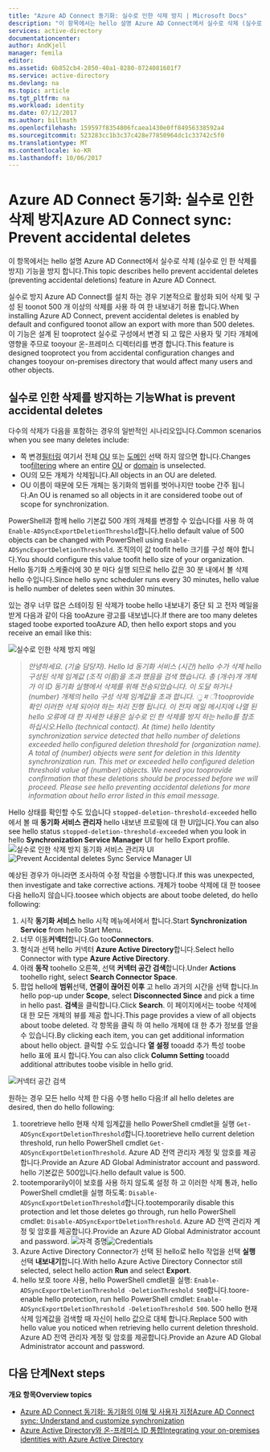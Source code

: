 ```yaml
---
title: "Azure AD Connect 동기화: 실수로 인한 삭제 방지 | Microsoft Docs"
description: "이 항목에서는 hello 설명 Azure AD Connect에서 실수로 삭제 (실수로 인 한 삭제를 방지) 기능을 방지 합니다."
services: active-directory
documentationcenter: 
author: AndKjell
manager: femila
editor: 
ms.assetid: 6b852cb4-2850-40a1-8280-8724081601f7
ms.service: active-directory
ms.devlang: na
ms.topic: article
ms.tgt_pltfrm: na
ms.workload: identity
ms.date: 07/12/2017
ms.author: billmath
ms.openlocfilehash: 159597f8354806fcaea1430e0ff84956338592a4
ms.sourcegitcommit: 523283cc1b3c37c428e77850964dc1c33742c5f0
ms.translationtype: MT
ms.contentlocale: ko-KR
ms.lasthandoff: 10/06/2017
---
```

# <a name="azure-ad-connect-sync-prevent-accidental-deletes"></a><span data-ttu-id="ab4bf-103">Azure AD Connect 동기화: 실수로 인한 삭제 방지</span><span class="sxs-lookup"><span data-stu-id="ab4bf-103">Azure AD Connect sync: Prevent accidental deletes</span></span>
<span data-ttu-id="ab4bf-104">이 항목에서는 hello 설명 Azure AD Connect에서 실수로 삭제 (실수로 인 한 삭제를 방지) 기능을 방지 합니다.</span><span class="sxs-lookup"><span data-stu-id="ab4bf-104">This topic describes hello prevent accidental deletes (preventing accidental deletions) feature in Azure AD Connect.</span></span>

<span data-ttu-id="ab4bf-105">실수로 방지 Azure AD Connect를 설치 하는 경우 기본적으로 활성화 되어 삭제 및 구성 된 toonot 500 개 이상의 삭제를 사용 하 여 한 내보내기 허용 합니다.</span><span class="sxs-lookup"><span data-stu-id="ab4bf-105">When installing Azure AD Connect, prevent accidental deletes is enabled by default and configured toonot allow an export with more than 500 deletes.</span></span> <span data-ttu-id="ab4bf-106">이 기능은 설계 된 tooprotect 실수로 구성에서 변경 되 고 많은 사용자 및 기타 개체에 영향을 주므로 tooyour 온-프레미스 디렉터리를 변경 합니다.</span><span class="sxs-lookup"><span data-stu-id="ab4bf-106">This feature is designed tooprotect you from accidental configuration changes and changes tooyour on-premises directory that would affect many users and other objects.</span></span>

## <a name="what-is-prevent-accidental-deletes"></a><span data-ttu-id="ab4bf-107">실수로 인한 삭제를 방지하는 기능</span><span class="sxs-lookup"><span data-stu-id="ab4bf-107">What is prevent accidental deletes</span></span>
<span data-ttu-id="ab4bf-108">다수의 삭제가 다음을 포함하는 경우의 일반적인 시나리오입니다.</span><span class="sxs-lookup"><span data-stu-id="ab4bf-108">Common scenarios when you see many deletes include:</span></span>

* <span data-ttu-id="ab4bf-109">쪽 변경[필터링](active-directory-aadconnectsync-configure-filtering.md) 여기서 전체 [OU](active-directory-aadconnectsync-configure-filtering.md#organizational-unitbased-filtering) 또는 [도메인](active-directory-aadconnectsync-configure-filtering.md#domain-based-filtering) 선택 하지 않으면 합니다.</span><span class="sxs-lookup"><span data-stu-id="ab4bf-109">Changes too[filtering](active-directory-aadconnectsync-configure-filtering.md) where an entire [OU](active-directory-aadconnectsync-configure-filtering.md#organizational-unitbased-filtering) or [domain](active-directory-aadconnectsync-configure-filtering.md#domain-based-filtering) is unselected.</span></span>
* <span data-ttu-id="ab4bf-110">OU의 모든 개체가 삭제됩니다.</span><span class="sxs-lookup"><span data-stu-id="ab4bf-110">All objects in an OU are deleted.</span></span>
* <span data-ttu-id="ab4bf-111">OU 이름이 때문에 모든 개체는 동기화의 범위를 벗어나지만 toobe 간주 됩니다.</span><span class="sxs-lookup"><span data-stu-id="ab4bf-111">An OU is renamed so all objects in it are considered toobe out of scope for synchronization.</span></span>

<span data-ttu-id="ab4bf-112">PowerShell과 함께 hello 기본값 500 개의 개체를 변경할 수 있습니다를 사용 하 여 `Enable-ADSyncExportDeletionThreshold`합니다.</span><span class="sxs-lookup"><span data-stu-id="ab4bf-112">hello default value of 500 objects can be changed with PowerShell using `Enable-ADSyncExportDeletionThreshold`.</span></span> <span data-ttu-id="ab4bf-113">조직의이 값 toofit hello 크기를 구성 해야 합니다.</span><span class="sxs-lookup"><span data-stu-id="ab4bf-113">You should configure this value toofit hello size of your organization.</span></span> <span data-ttu-id="ab4bf-114">Hello 동기화 스케줄러에 30 분 마다 실행 되므로 hello 값은 30 분 내에서 볼 삭제 hello 수입니다.</span><span class="sxs-lookup"><span data-stu-id="ab4bf-114">Since hello sync scheduler runs every 30 minutes, hello value is hello number of deletes seen within 30 minutes.</span></span>

<span data-ttu-id="ab4bf-115">있는 경우 너무 많은 스테이징 된 삭제가 toobe hello 내보내기 중단 되 고 전자 메일을 받게 다음과 같이 다음 tooAzure 광고를 내보냅니다.</span><span class="sxs-lookup"><span data-stu-id="ab4bf-115">If there are too many deletes staged toobe exported tooAzure AD, then hello export stops and you receive an email like this:</span></span>

![실수로 인한 삭제 방지 메일](./media/active-directory-aadconnectsync-feature-prevent-accidental-deletes/email.png)

> <span data-ttu-id="ab4bf-117">*안녕하세요. (기술 담당자). Hello Id 동기화 서비스 (시간) hello 수가 삭제 hello 구성된 삭제 임계값 (조직 이름)을 초과 했음을 검색 했습니다. 총 (개수)개 개체가 이 ID 동기화 실행에서 삭제를 위해 전송되었습니다. 이 도달 하거나 (number) 개체의 hello 구성 삭제 임계값을 초과 합니다. ु म ी tooprovide 확인 이러한 삭제 되어야 하는 처리 진행 됩니다. 이 전자 메일 메시지에 나열 된 hello 오류에 대 한 자세한 내용은 실수로 인 한 삭제를 방지 하는 hello를 참조 하십시오.*</span><span class="sxs-lookup"><span data-stu-id="ab4bf-117">*Hello (technical contact). At (time) hello Identity synchronization service detected that hello number of deletions exceeded hello configured deletion threshold for (organization name). A total of (number) objects were sent for deletion in this Identity synchronization run. This met or exceeded hello configured deletion threshold value of (number) objects. We need you tooprovide confirmation that these deletions should be processed before we will proceed. Please see hello preventing accidental deletions for more information about hello error listed in this email message.*</span></span>
>
> 

<span data-ttu-id="ab4bf-118">Hello 상태를 확인할 수도 있습니다 `stopped-deletion-threshold-exceeded` hello에서 볼 때 **동기화 서비스 관리자** hello 내보낸 프로필에 대 한 UI입니다.</span><span class="sxs-lookup"><span data-stu-id="ab4bf-118">You can also see hello status `stopped-deletion-threshold-exceeded` when you look in hello **Synchronization Service Manager** UI for hello Export profile.</span></span>
<span data-ttu-id="ab4bf-119">![실수로 인한 삭제 방지 동기화 서비스 관리자 UI](./media/active-directory-aadconnectsync-feature-prevent-accidental-deletes/syncservicemanager.png)</span><span class="sxs-lookup"><span data-stu-id="ab4bf-119">![Prevent Accidental deletes Sync Service Manager UI](./media/active-directory-aadconnectsync-feature-prevent-accidental-deletes/syncservicemanager.png)</span></span>

<span data-ttu-id="ab4bf-120">예상된 경우가 아니라면 조사하여 수정 작업을 수행합니다.</span><span class="sxs-lookup"><span data-stu-id="ab4bf-120">If this was unexpected, then investigate and take corrective actions.</span></span> <span data-ttu-id="ab4bf-121">개체가 toobe 삭제에 대 한 toosee 다음 hello지 않습니다.</span><span class="sxs-lookup"><span data-stu-id="ab4bf-121">toosee which objects are about toobe deleted, do hello following:</span></span>

1. <span data-ttu-id="ab4bf-122">시작 **동기화 서비스** hello 시작 메뉴에서에서 합니다.</span><span class="sxs-lookup"><span data-stu-id="ab4bf-122">Start **Synchronization Service** from hello Start Menu.</span></span>
2. <span data-ttu-id="ab4bf-123">너무 이동**커넥터**합니다.</span><span class="sxs-lookup"><span data-stu-id="ab4bf-123">Go too**Connectors**.</span></span>
3. <span data-ttu-id="ab4bf-124">형식과 선택 hello 커넥터 **Azure Active Directory**합니다.</span><span class="sxs-lookup"><span data-stu-id="ab4bf-124">Select hello Connector with type **Azure Active Directory**.</span></span>
4. <span data-ttu-id="ab4bf-125">아래 **동작** toohello 오른쪽, 선택 **커넥터 공간 검색**합니다.</span><span class="sxs-lookup"><span data-stu-id="ab4bf-125">Under **Actions** toohello right, select **Search Connector Space**.</span></span>
5. <span data-ttu-id="ab4bf-126">팝업 hello에 **범위**선택, **연결이 끊어진 이후** 고 hello 과거의 시간을 선택 합니다.</span><span class="sxs-lookup"><span data-stu-id="ab4bf-126">In hello pop-up under **Scope**, select **Disconnected Since** and pick a time in hello past.</span></span> <span data-ttu-id="ab4bf-127">**검색**을 클릭합니다.</span><span class="sxs-lookup"><span data-stu-id="ab4bf-127">Click **Search**.</span></span> <span data-ttu-id="ab4bf-128">이 페이지에서는 toobe 삭제에 대 한 모든 개체의 뷰를 제공 합니다.</span><span class="sxs-lookup"><span data-stu-id="ab4bf-128">This page provides a view of all objects about toobe deleted.</span></span> <span data-ttu-id="ab4bf-129">각 항목을 클릭 하 여 hello 개체에 대 한 추가 정보를 얻을 수 있습니다.</span><span class="sxs-lookup"><span data-stu-id="ab4bf-129">By clicking each item, you can get additional information about hello object.</span></span> <span data-ttu-id="ab4bf-130">클릭할 수도 있습니다 **열 설정** tooadd 추가 특성 toobe hello 표에 표시 합니다.</span><span class="sxs-lookup"><span data-stu-id="ab4bf-130">You can also click **Column Setting** tooadd additional attributes toobe visible in hello grid.</span></span>

![커넥터 공간 검색](./media/active-directory-aadconnectsync-feature-prevent-accidental-deletes/searchcs.png)

<span data-ttu-id="ab4bf-132">원하는 경우 모든 hello 삭제 한 다음 수행 hello 다음:</span><span class="sxs-lookup"><span data-stu-id="ab4bf-132">If all hello deletes are desired, then do hello following:</span></span>

1. <span data-ttu-id="ab4bf-133">tooretrieve hello 현재 삭제 임계값을 hello PowerShell cmdlet을 실행 `Get-ADSyncExportDeletionThreshold`합니다.</span><span class="sxs-lookup"><span data-stu-id="ab4bf-133">tooretrieve hello current deletion threshold, run hello PowerShell cmdlet `Get-ADSyncExportDeletionThreshold`.</span></span> <span data-ttu-id="ab4bf-134">Azure AD 전역 관리자 계정 및 암호를 제공합니다.</span><span class="sxs-lookup"><span data-stu-id="ab4bf-134">Provide an Azure AD Global Administrator account and password.</span></span> <span data-ttu-id="ab4bf-135">hello 기본값은 500입니다.</span><span class="sxs-lookup"><span data-stu-id="ab4bf-135">hello default value is 500.</span></span>
2. <span data-ttu-id="ab4bf-136">tootemporarily이이 보호를 사용 하지 않도록 설정 하 고 이러한 삭제 통과, hello PowerShell cmdlet을 실행 하도록: `Disable-ADSyncExportDeletionThreshold`합니다.</span><span class="sxs-lookup"><span data-stu-id="ab4bf-136">tootemporarily disable this protection and let those deletes go through, run hello PowerShell cmdlet: `Disable-ADSyncExportDeletionThreshold`.</span></span> <span data-ttu-id="ab4bf-137">Azure AD 전역 관리자 계정 및 암호를 제공합니다.</span><span class="sxs-lookup"><span data-stu-id="ab4bf-137">Provide an Azure AD Global Administrator account and password.</span></span>
   <span data-ttu-id="ab4bf-138">![자격 증명](./media/active-directory-aadconnectsync-feature-prevent-accidental-deletes/credentials.png)</span><span class="sxs-lookup"><span data-stu-id="ab4bf-138">![Credentials](./media/active-directory-aadconnectsync-feature-prevent-accidental-deletes/credentials.png)</span></span>
3. <span data-ttu-id="ab4bf-139">Azure Active Directory Connector가 선택 된 hello로 hello 작업을 선택 **실행** 선택 **내보내기**합니다.</span><span class="sxs-lookup"><span data-stu-id="ab4bf-139">With hello Azure Active Directory Connector still selected, select hello action **Run** and select **Export**.</span></span>
4. <span data-ttu-id="ab4bf-140">hello 보호 toore 사용, hello PowerShell cmdlet을 실행: `Enable-ADSyncExportDeletionThreshold -DeletionThreshold 500`합니다.</span><span class="sxs-lookup"><span data-stu-id="ab4bf-140">toore-enable hello protection, run hello PowerShell cmdlet: `Enable-ADSyncExportDeletionThreshold -DeletionThreshold 500`.</span></span> <span data-ttu-id="ab4bf-141">500 hello 현재 삭제 임계값을 검색할 때 자신이 hello 값으로 대체 합니다.</span><span class="sxs-lookup"><span data-stu-id="ab4bf-141">Replace 500 with hello value you noticed when retrieving hello current deletion threshold.</span></span> <span data-ttu-id="ab4bf-142">Azure AD 전역 관리자 계정 및 암호를 제공합니다.</span><span class="sxs-lookup"><span data-stu-id="ab4bf-142">Provide an Azure AD Global Administrator account and password.</span></span>

## <a name="next-steps"></a><span data-ttu-id="ab4bf-143">다음 단계</span><span class="sxs-lookup"><span data-stu-id="ab4bf-143">Next steps</span></span>
<span data-ttu-id="ab4bf-144">**개요 항목**</span><span class="sxs-lookup"><span data-stu-id="ab4bf-144">**Overview topics**</span></span>

* [<span data-ttu-id="ab4bf-145">Azure AD Connect 동기화: 동기화의 이해 및 사용자 지정</span><span class="sxs-lookup"><span data-stu-id="ab4bf-145">Azure AD Connect sync: Understand and customize synchronization</span></span>](active-directory-aadconnectsync-whatis.md)
* [<span data-ttu-id="ab4bf-146">Azure Active Directory와 온-프레미스 ID 통합</span><span class="sxs-lookup"><span data-stu-id="ab4bf-146">Integrating your on-premises identities with Azure Active Directory</span></span>](active-directory-aadconnect.md)
